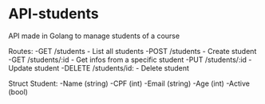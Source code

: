 # API-students
API made in Golang to manage students of a course

Routes: 
-GET /students - List all students
-POST /students - Create student
-GET /students/:id - Get infos from a specific student
-PUT /students/:id - Update student
-DELETE /students/id: - Delete student

Struct Student:
-Name (string)
-CPF (int)
-Email (string)
-Age (int)
-Active (bool)